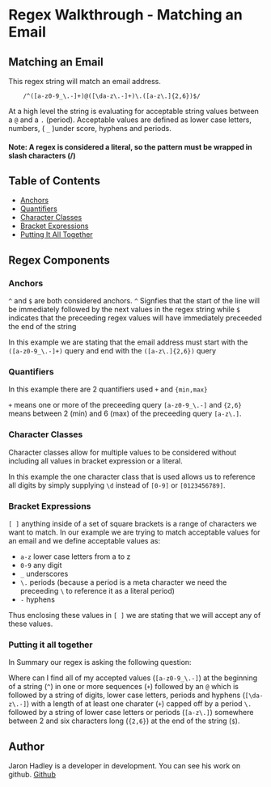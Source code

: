 # Regex Walkthrough - Matching an Email

## Matching an Email

This regex string will match an email address.

        /^([a-z0-9_\.-]+)@([\da-z\.-]+)\.([a-z\.]{2,6})$/

At a high level the string is evaluating for acceptable string values between a `@` and a `.` (period). Acceptable values are defined as lower case letters, numbers, ( `_` )under score, hyphens and periods.

#### Note: A regex is considered a literal, so the pattern must be wrapped in slash characters (/)


## Table of Contents

- [Anchors](#anchors)
- [Quantifiers](#quantifiers)
- [Character Classes](#character-classes)
- [Bracket Expressions](#bracket-expressions)
- [Putting It All Together](#putting-it-all-together)


## Regex Components

### Anchors
`^` and `$` are both considered anchors. `^` Signfies that the start of the line will be immediately followed by the next values in the regex string while `$` indicates that the preceeding regex values will have immediately preceeded the end of the string

In this example we are stating that the email address must start with the `([a-z0-9_\.-]+)` query and end with the `([a-z\.]{2,6})` query
### Quantifiers
In this example there are 2 quantifiers used `+` and `{min,max}`

`+` means one or more of the preceeding query `[a-z0-9_\.-]` and  `{2,6}` means between 2 (min) and 6 (max) of the preceeding query `[a-z\.]`.

### Character Classes
Character classes allow for multiple values to be considered without including all values in bracket expression or a literal.

In this example the one character class that is used allows us to reference all digits by simply supplying `\d` instead of `[0-9]` or `[0123456789]`.

### Bracket Expressions
`[ ]` anything inside of a set of square brackets is a range of characters we want to match. In our example we are trying to match acceptable values for an email and we define acceptable values as:
- `a-z` lower case letters from a to z
- `0-9` any digit
- `_` underscores
- `\.` periods (because a period is a meta character we need the preceeding `\` to reference it as a literal period)
- `-` hyphens

Thus enclosing these values in `[ ]` we are stating that we will accept any of these values.

### Putting it all together

In Summary our regex is asking the following question:

Where can I find all of my accepted values (`[a-z0-9_\.-]`) at the beginning of a string (`^`) in one or more sequences (`+`) followed by an `@` which is followed by a string of digits, lower case letters, periods and hyphens (`[\da-z\.-]`) with a length of at least one charater (`+`) capped off by a period `\.` followed by a string of lower case letters or periods (`[a-z\.]`) somewhere between 2 and six characters long (`{2,6}`) at the end of the string (`$`).

## Author

Jaron Hadley is a developer in development. You can see his work on github. [Github](https://github.com/jaronhadley)
